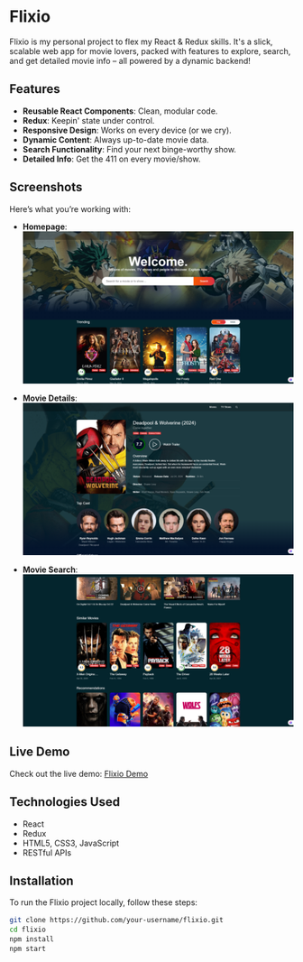 # Flixio

Flixio is my personal project to flex my React & Redux skills. It's a slick, scalable web app for movie lovers, packed with features to explore, search, and get detailed movie info – all powered by a dynamic backend!

## Features

- **Reusable React Components**: Clean, modular code.
- **Redux**: Keepin' state under control.
- **Responsive Design**: Works on every device (or we cry).
- **Dynamic Content**: Always up-to-date movie data.
- **Search Functionality**: Find your next binge-worthy show.
- **Detailed Info**: Get the 411 on every movie/show.

## Screenshots

Here’s what you’re working with:

- **Homepage**:
  ![Homepage](Screenshot1.png)

- **Movie Details**:
  ![Movies Search](Screenshot2.png)

- **Movie Search**:
  ![Movie Details](Screenshot3.png)

## Live Demo

Check out the live demo: [Flixio Demo](https://flixio-o.netlify.app/)

## Technologies Used

- React
- Redux
- HTML5, CSS3, JavaScript
- RESTful APIs

## Installation

To run the Flixio project locally, follow these steps:

```bash
git clone https://github.com/your-username/flixio.git
cd flixio
npm install
npm start

